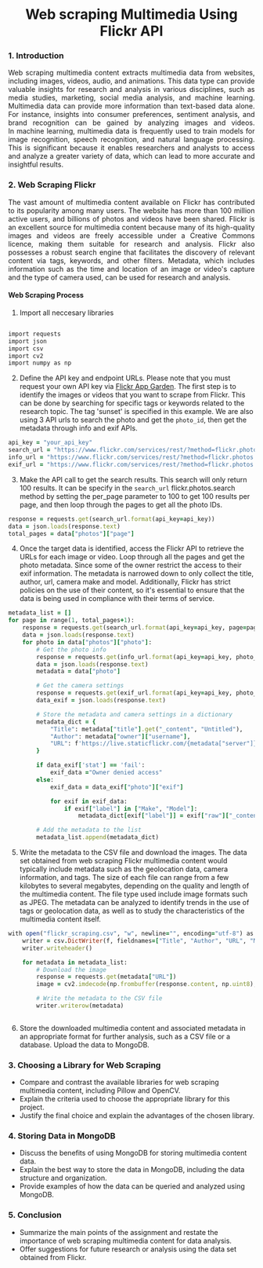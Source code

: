 <h1 align=center>Web scraping Multimedia Using Flickr API</h1>

<h3> 1. Introduction</h3>

<p align=justify>Web scraping multimedia content extracts multimedia data from websites, including images, videos, audio, and animations. This data type can provide valuable insights for research and analysis in various disciplines, such as media studies, marketing, social media analysis, and machine learning. Multimedia data can provide more information than text-based data alone. For instance, insights into consumer preferences, sentiment analysis, and brand recognition can be gained by analyzing images and videos. In machine learning, multimedia data is frequently used to train models for image recognition, speech recognition, and natural language processing. This is significant because it enables researchers and analysts to access and analyze a greater variety of data, which can lead to more accurate and insightful results.</p>

<h3> 2. Web Scraping Flickr</h3>

<p align=justify>The vast amount of multimedia content available on Flickr has contributed to its popularity among many users. The website has more than 100 million active users, and billions of photos and videos have been shared. Flickr is an excellent source for multimedia content because many of its high-quality images and videos are freely accessible under a Creative Commons licence, making them suitable for research and analysis.
Flickr also possesses a robust search engine that facilitates the discovery of relevant content via tags, keywords, and other filters. Metadata, which includes information such as the time and location of an image or video's capture and the type of camera used, can be used for research and analysis.</p>

<h4> Web Scraping Process </h4>

1. Import all neccesary libraries
```ruby

import requests
import json
import csv
import cv2
import numpy as np
```

2. Define the API key and endpoint URLs. Please note that you must request your own API key via [Flickr App Garden](https://www.flickr.com/services/apps/create/apply/?). The first step is to identify the images or videos that you want to scrape from Flickr. This can be done by searching for specific tags or keywords related to the research topic. The tag 'sunset' is specified in this example. We are also using 3 API urls to search the photo and get the `photo_id`, then get the metadata through info and exif APIs.
```ruby
api_key = "your_api_key"
search_url = "https://www.flickr.com/services/rest/?method=flickr.photos.search&api_key={api_key}&tags=sunset&per_page=100&page=1&format=json&nojsoncallback=1"
info_url = "https://www.flickr.com/services/rest/?method=flickr.photos.getInfo&api_key={api_key}&photo_id={photo_id}&format=json&nojsoncallback=1"
exif_url = "https://www.flickr.com/services/rest/?method=flickr.photos.getExif&api_key={api_key}&photo_id={photo_id}&format=json&nojsoncallback=1"
```

3. Make the API call to get the search results. This search will only return 100 results. It can be specify in the `search_url` flickr.photos.search method by setting the per_page parameter to 100 to get 100 results per page, and then loop through the pages to get all the photo IDs. 
```ruby
response = requests.get(search_url.format(api_key=api_key))
data = json.loads(response.text)
total_pages = data["photos"]["page"]
```

4. Once the target data is identified, access the Flickr API to retrieve the URLs for each image or video. Loop through all the pages and get the photo metadata. Since some of the owner restrict the access to their exif information. The metadata is narrowed down to only collect the title, author, url, camera make and model. Additionally, Flickr has strict policies on the use of their content, so it's essential to ensure that the data is being used in compliance with their terms of service.
```ruby
metadata_list = []
for page in range(1, total_pages+1):
    response = requests.get(search_url.format(api_key=api_key, page=page))
    data = json.loads(response.text)
    for photo in data["photos"]["photo"]:
        # Get the photo info
        response = requests.get(info_url.format(api_key=api_key, photo_id=photo["id"]))
        data = json.loads(response.text)
        metadata = data["photo"]

        # Get the camera settings
        response = requests.get(exif_url.format(api_key=api_key, photo_id=photo["id"]))
        data_exif = json.loads(response.text)

        # Store the metadata and camera settings in a dictionary
        metadata_dict = {
            "Title": metadata["title"].get("_content", "Untitled"),
            "Author": metadata["owner"]["username"],
            "URL": f'https://live.staticflickr.com/{metadata["server"]}/{metadata["id"]}_{metadata["secret"]}.jpg',
        }

        if data_exif['stat'] == 'fail':
            exif_data ="Owner denied access"
        else:
            exif_data = data_exif["photo"]["exif"]

            for exif in exif_data:
                if exif["label"] in ["Make", "Model"]:
                    metadata_dict[exif["label"]] = exif["raw"]["_content"]

        # Add the metadata to the list
        metadata_list.append(metadata_dict)
```

5. Write the metadata to the CSV file and download the images. The data set obtained from web scraping Flickr multimedia content would typically include metadata such as the geolocation data, camera information, and tags. The size of each file can range from a few kilobytes to several megabytes, depending on the quality and length of the multimedia content. The file type used include image formats such as JPEG. The metadata can be analyzed to identify trends in the use of tags or geolocation data, as well as to study the characteristics of the multimedia content itself.
```ruby
with open("flickr_scraping.csv", "w", newline="", encoding="utf-8") as f:
    writer = csv.DictWriter(f, fieldnames=["Title", "Author", "URL", "Make", "Model"])
    writer.writeheader()

    for metadata in metadata_list:
        # Download the image
        response = requests.get(metadata["URL"])
        image = cv2.imdecode(np.frombuffer(response.content, np.uint8), cv2.IMREAD_COLOR)

        # Write the metadata to the CSV file
        writer.writerow(metadata)
        
```
6.  Store the downloaded multimedia content and associated metadata in an appropriate format for further analysis, such as a CSV file or a database. Upload the data to MongoDB.

<h3> 3. Choosing a Library for Web Scraping</h3>

- Compare and contrast the available libraries for web scraping multimedia content, including Pillow and OpenCV.
- Explain the criteria used to choose the appropriate library for this project.
- Justify the final choice and explain the advantages of the chosen library.

<h3> 4. Storing Data in MongoDB</h3>

- Discuss the benefits of using MongoDB for storing multimedia content data.
- Explain the best way to store the data in MongoDB, including the data structure and organization.
- Provide examples of how the data can be queried and analyzed using MongoDB.

<h3> 5. Conclusion</h3>

- Summarize the main points of the assignment and restate the importance of web scraping multimedia content for data analysis.
- Offer suggestions for future research or analysis using the data set obtained from Flickr.


